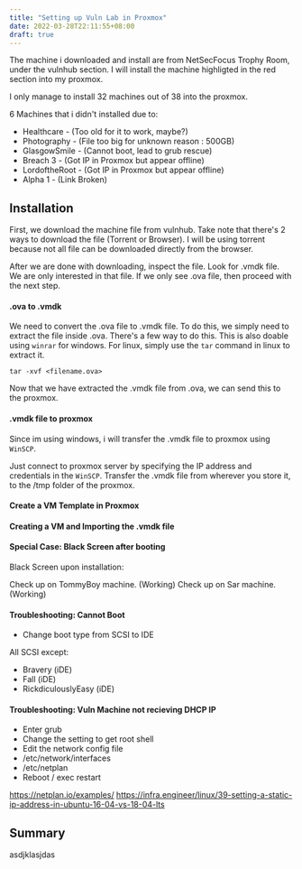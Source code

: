 ```yaml
---
title: "Setting up Vuln Lab in Proxmox"
date: 2022-03-28T22:11:55+08:00
draft: true
---
```


The machine i downloaded and install are from NetSecFocus Trophy Room, under the vulnhub section. I will install the machine highligted in the red section into my proxmox.

I only manage to install 32 machines out of 38 into the proxmox. 

6 Machines that i didn't installed due to: 

- Healthcare - (Too old for it to work, maybe?)
- Photography - (File too big for unknown reason : 500GB)
- GlasgowSmile - (Cannot boot, lead to grub rescue)
- Breach 3 - (Got IP in Proxmox but appear offline)
- LordoftheRoot - (Got IP in Proxmox but appear offline)
- Alpha 1 - (Link Broken)

## Installation  

First, we download the machine file from vulnhub. Take note that there's 2 ways to download the file (Torrent or Browser). I will be using torrent because not all file can be downloaded directly from the browser.

After we are done with downloading, inspect the file. Look for .vmdk file. We are only interested in that file. If we only see .ova file, then proceed with the next step. 

#### .ova to .vmdk

We need to convert the .ova file to .vmdk file. To do this, we simply need to extract the file inside .ova. There's a few way to do this. This is also doable using `winrar` for windows. For linux, simply use the `tar` command in linux to extract it. 

```
tar -xvf <filename.ova>
```

Now that we have extracted the .vmdk file from .ova, we can send this to the proxmox. 

#### .vmdk file to proxmox

Since im using windows, i will transfer the .vmdk file to proxmox using `WinSCP`.

Just connect to proxmox server by specifying the IP address and credentials in the `WinSCP`. Transfer the .vmdk file from wherever you store it, to the /tmp folder of the proxmox. 

#### Create a VM Template in Proxmox 

#### Creating a VM and Importing the .vmdk file

#### Special Case: Black Screen after booting

Black Screen upon installation: 

Check up on TommyBoy machine. (Working)
Check up on Sar machine. (Working) 

#### Troubleshooting: Cannot Boot

- Change boot type from SCSI to IDE

All SCSI except: 

- Bravery (iDE)
- Fall (iDE)
- RickdiculouslyEasy (iDE)

#### Troubleshooting: Vuln Machine not recieving DHCP IP 

- Enter grub
- Change the setting to get root shell 
- Edit the network config file 
- /etc/network/interfaces
- /etc/netplan
- Reboot / exec restart 

https://netplan.io/examples/
https://infra.engineer/linux/39-setting-a-static-ip-address-in-ubuntu-16-04-vs-18-04-lts

## Summary 

asdjklasjdas




